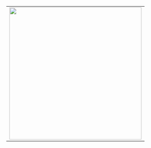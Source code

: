 <table align="center">
  <tr>
    <td>
      <img src="https://github-readme-stats.vercel.app/api/top-langs/?username=arrietybeu&layout=compact&theme=dark&hide_border=false" width="350"/>
    </td>
  </tr>
</table>
